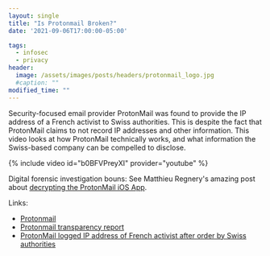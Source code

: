 ```yaml
---
layout: single
title: "Is Protonmail Broken?"
date: '2021-09-06T17:00:00-05:00'

tags:
  - infosec
  - privacy
header:
  image: /assets/images/posts/headers/protonmail_logo.jpg
  #caption: ""
modified_time: ""
---
```


Security-focused email provider ProtonMail was found to provide the IP address of a French activist to Swiss authorities. This is despite the fact that ProtonMail claims to not record IP addresses and other information. This video looks at how ProtonMail technically works, and what information the Swiss-based company can be compelled to disclose.

{% include video id="b0BFVPreyXI" provider="youtube" %}

Digital forensic investigation bouns: See Matthieu Regnery's amazing post about [decrypting the ProtonMail iOS App](https://xperylab.medium.com/protonmail-forensic-decryption-of-ios-app-8e9ae9f50953).

Links:
* [Protonmail](https://protonmail.com)
* [Protonmail transparency report](https://protonmail.com/blog/transparency-report/) 
* [ProtonMail logged IP address of French activist after order by Swiss authorities](https://techcrunch.com/2021/09/06/protonmail-logged-ip-address-of-french-activist-after-order-by-swiss-authorities/) 